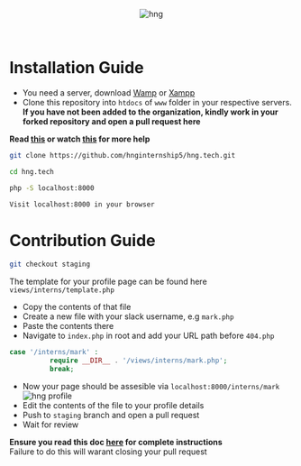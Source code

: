 <div align="center">
  
![hng](https://res.cloudinary.com/iambeejayayo/image/upload/v1554240066/brand-logo.png)

<br>

</div>

# Installation Guide

- You need a server, download [Wamp](http://www.wampserver.com/en/) or [Xampp](https://www.apachefriends.org/index.html)
- Clone this repository into `htdocs` of `www` folder in your respective servers.
**If you have not been added to the organization, kindly work in your forked repository and open a pull request here** <br>

**Read [this](https://help.github.com/en/articles/creating-a-pull-request-from-a-fork) or watch [this](https://www.youtube.com/watch?v=G1I3HF4YWEw) for more help**

```bash
git clone https://github.com/hnginternship5/hng.tech.git
```
```bash
cd hng.tech
```
```bash
php -S localhost:8000
```
```bash
Visit localhost:8000 in your browser
```

# Contribution Guide

```bash
git checkout staging
```
The template for your profile page can be found here
`views/interns/template.php`
- Copy the contents of that file
- Create a new file with your slack username, e.g `mark.php`
- Paste the contents there
- Navigate to `index.php` in root and add your URL path before `404.php`
```php
case '/interns/mark' :
          require __DIR__ . '/views/interns/mark.php';
          break;
```
- Now your page should be assesible via `localhost:8000/interns/mark`
![hng profile](https://res.cloudinary.com/iambeejayayo/image/upload/v1554302765/download.png)
- Edit the contents of the file to your profile details
- Push to `staging` branch and open a pull request
- Wait for review

**Ensure you read this doc [here](https://docs.google.com/document/d/1TxZqGLsut4ZVJEP6xF-DZGq3goaHfQ2phF-1I3YbrNc/edit?usp=sharing) for complete instructions** <br>
Failure to do this will warant closing your pull request
